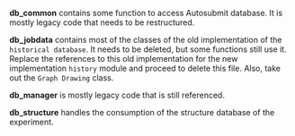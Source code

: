 **db_common** contains some function to access Autosubmit database. It is mostly legacy code that needs to be restructured.

**db_jobdata** contains most of the classes of the old implementation of the `historical database`. It needs to be deleted, but some functions still use it. Replace the references to this old implementation for the new implementation `history` module and proceed to delete this file. Also, take out the `Graph Drawing` class.

**db_manager** is mostly legacy code that is still referenced.

**db_structure** handles the consumption of the structure database of the experiment.
